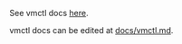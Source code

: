 See vmctl docs [here](https://docs.victoriametrics.com/vmctl/).

vmctl docs can be edited at [docs/vmctl.md](https://github.com/zzylol/VictoriaMetrics-cluster/blob/master/docs/vmctl.md).
